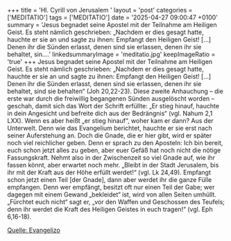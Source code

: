 +++
title = 'Hl. Cyrill von Jerusalem  '
layout = 'post'
categories = ['MEDITATIO']
tags = ['MEDITATIO']
date = '2025-04-27 09:00:47 +0100'
summary = 'Jesus begnadet seine Apostel mit der Teilnahme am Heiligen Geist. Es steht nämlich geschrieben: „Nachdem er dies gesagt hatte, hauchte er sie an und sagte zu ihnen: Empfangt den Heiligen Geist! […] Denen ihr die Sünden erlasst, denen sind sie erlassen, denen ihr sie behaltet, sin....'
linkedsummaryImage = 'meditatio.jpg'
keepImageRatio = 'true'
+++
Jesus begnadet seine Apostel mit der Teilnahme am Heiligen Geist. Es steht nämlich geschrieben: „Nachdem er dies gesagt hatte, hauchte er sie an und sagte zu ihnen: Empfangt den Heiligen Geist! […] Denen ihr die Sünden erlasst, denen sind sie erlassen, denen ihr sie behaltet, sind sie behalten“ (Joh 20,22-23).<!--more--> Diese zweite Anhauchung – die erste war durch die freiwillig begangenen Sünden ausgelöscht worden – geschah, damit sich das Wort der Schrift erfüllte: „Er stieg hinauf, hauchte in dein Angesicht und befreite dich aus der Bedrängnis“ (vgl. Nahum 2,1 LXX). Wenn es aber heißt „er stieg hinauf“, woher kam er dann? Aus der Unterwelt. Denn wie das Evangelium berichtet, hauchte er sie erst nach seiner Auferstehung an.
Doch die Gnade, die er hier gibt, wird er später noch viel reichlicher geben. Denn er sprach zu den Aposteln: Ich bin bereit, euch schon jetzt alles zu geben, aber euer Gefäß hat noch nicht die nötige Fassungskraft. Nehmt also in der Zwischenzeit so viel Gnade auf, wie ihr fassen könnt, aber erwartet noch mehr. „Bleibt in der Stadt Jerusalem, bis ihr mit der Kraft aus der Höhe erfüllt werdet!“ (vgl. Lk 24,49). Empfangt schon jetzt einen Teil [der Gnade], dann aber werdet ihr die ganze Fülle empfangen. Denn wer empfängt, besitzt oft nur einen Teil der Gabe; wer dagegen mit einem Gewand „bekleidet“ ist, wird von allen Seiten umhüllt. „Fürchtet euch nicht“ sagt er, „vor den Waffen und Geschossen des Teufels; denn ihr werdet die Kraft des Heiligen Geistes in euch tragen!“ (vgl. Eph 6,16-18).


[Quelle: Evangelizo](https://evangeliumtagfuertag.org/DE/gospel)
